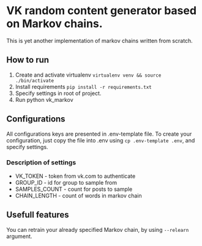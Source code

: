 # VK random content generator based on Markov chains.

This is yet another implementation of markov chains written from scratch.

## How to run

1. Create and activate virtualenv `virtualenv venv && source ./bin/activate`
2. Install requirements `pip install -r requirements.txt`
3. Specify settings in root of project.
4. Run python vk_markov 

## Configurations

All configurations keys are presented in .env-template file. To create your configuration, just copy the file into .env using `cp .env-template .env`, and specify settings.

### Description of settings
- VK_TOKEN - token from vk.com to authenticate
- GROUP_ID - id for group to sample from
- SAMPLES_COUNT - count for posts to sample
- CHAIN_LENGTH - count of words in markov chain

## Usefull features

You can retrain your already specified Markov chain, by using `--relearn` argument.